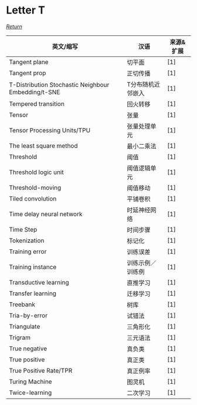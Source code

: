 # Letter T
[*Return*](https://github.com/SyncedAI00/Artificial-Intelligence-Terminology/blob/master/README.md)

英文/缩写|汉语|来源&扩展
---|---|---
Tangent plane|切平面|[1]
Tangent prop|正切传播|[1]
T-Distribution Stochastic Neighbour Embedding/t-SNE|T分布随机近邻嵌入|[1]
Tempered transition|回火转移|[1]
Tensor|张量|[1]
Tensor Processing Units/TPU|张量处理单元|[1]
The least square method|最小二乘法|[1]
Threshold|阈值|[1]
Threshold logic unit|阈值逻辑单元|[1]
Threshold-moving|阈值移动|[1]
Tiled convolution|平铺卷积|[1]
Time delay neural network|时延神经网络|[1]
Time Step|时间步骤|[1]
Tokenization|标记化|[1]
Training error|训练误差|[1]
Training instance|训练示例／训练例|[1]
Transductive learning|直推学习|[1]
Transfer learning|迁移学习|[1]
Treebank|树库|[1]
Tria-by-error|试错法|[1]
Triangulate|三角形化|[1]
Trigram|三元语法|[1]
True negative|真负类|[1]
True positive|真正类|[1]
True Positive Rate/TPR|真正例率|[1]
Turing Machine|图灵机|[1]
Twice-learning|二次学习|[1]
